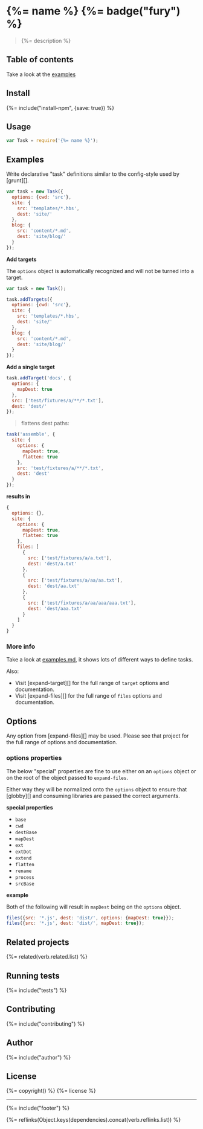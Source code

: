 # {%= name %} {%= badge("fury") %}

> {%= description %}

## Table of contents
<!-- toc -->

Take a look at the [examples](./examples.md)

## Install
{%= include("install-npm", {save: true}) %}

## Usage

```js
var Task = require('{%= name %}');
```

## Examples

Write declarative "task" definitions similar to the config-style used by [grunt][].

```js
var task = new Task({
  options: {cwd: 'src'},
  site: {
    src: 'templates/*.hbs',
    dest: 'site/'
  },
  blog: {
    src: 'content/*.md',
    dest: 'site/blog/'
  }
});
```

**Add targets**

The `options` object is automatically recognized and will not be turned into a target.

```js
var task = new Task();

task.addTargets({
  options: {cwd: 'src'},
  site: {
    src: 'templates/*.hbs',
    dest: 'site/'
  },
  blog: {
    src: 'content/*.md',
    dest: 'site/blog/'
  }
});
```

**Add a single target**

```js
task.addTarget('docs', {
  options: {
    mapDest: true
  },
  src: ['test/fixtures/a/**/*.txt'],
  dest: 'dest/'
});
```

> flattens dest paths:

```js
task('assemble', {
  site: {
    options: {
      mapDest: true,
      flatten: true
    },
    src: 'test/fixtures/a/**/*.txt',
    dest: 'dest'
  }
});
```

**results in**

```js
{
  options: {},
  site: {
    options: {
      mapDest: true,
      flatten: true
    },
    files: [
      {
        src: ['test/fixtures/a/a.txt'],
        dest: 'dest/a.txt'
      },
      {
        src: ['test/fixtures/a/aa/aa.txt'],
        dest: 'dest/aa.txt'
      },
      {
        src: ['test/fixtures/a/aa/aaa/aaa.txt'],
        dest: 'dest/aaa.txt'
      }
    ]
  }
}
```


### More info

Take a look at [examples.md](./examples.md), it shows lots of different ways to define tasks.

Also:

- Visit [expand-target][] for the full range of `target` options and documentation.
- Visit [expand-files][] for the full range of `files` options and documentation.


## Options

Any option from [expand-files][] may be used. Please see that project for the full range of options and documentation.

### options properties

The below "special" properties are fine to use either on an `options` object or on the root of the object passed to `expand-files`. 

Either way they will be normalized onto the `options` object to ensure that [globby][] and consuming libraries are passed the correct arguments.

**special properties**

- `base`
- `cwd`
- `destBase`
- `mapDest`
- `ext`
- `extDot`
- `extend`
- `flatten`
- `rename`
- `process`
- `srcBase`

**example**

Both of the following will result in `mapDest` being on the `options` object.

```js
files({src: '*.js', dest: 'dist/', options: {mapDest: true}});
files({src: '*.js', dest: 'dist/', mapDest: true});
```

## Related projects
{%= related(verb.related.list) %}  

## Running tests
{%= include("tests") %}

## Contributing
{%= include("contributing") %}

## Author
{%= include("author") %}

## License
{%= copyright() %}
{%= license %}

***

{%= include("footer") %}

{%= reflinks(Object.keys(dependencies).concat(verb.reflinks.list)) %}  

[make]: http://www.gnu.org/software/make/manual/html_node/Standard-Targets.html
